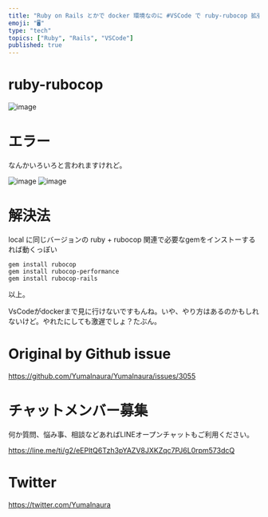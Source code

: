```yaml
---
title: "Ruby on Rails とかで docker 環境なのに #VSCode で ruby-rubocop 拡張を有効にするにはどうすれば良"
emoji: "🖥"
type: "tech"
topics: ["Ruby", "Rails", "VSCode"]
published: true
---
```


# ruby-rubocop

![image](https://user-images.githubusercontent.com/13635059/77843391-db566100-71d7-11ea-8e92-243087a89fde.png)

# エラー

なんかいろいろと言われますけれど。

![image](https://user-images.githubusercontent.com/13635059/77843405-03de5b00-71d8-11ea-9f64-bc8fc0973ad2.png)
![image](https://user-images.githubusercontent.com/13635059/77843418-1789c180-71d8-11ea-9f91-f898b22f598d.png)


# 解決法

local に同じバージョンの ruby + rubocop 関連で必要なgemをインストーするれば動くっぽい

```
gem install rubocop
gem install rubocop-performance
gem install rubocop-rails
```

以上。


VsCodeがdockerまで見に行けないですもんね。いや、やり方はあるのかもしれないけど。やれたにしても激遅でしょ？たぶん。

# Original by Github issue

https://github.com/YumaInaura/YumaInaura/issues/3055








<!-- Update From Qiita API -->

# チャットメンバー募集


何か質問、悩み事、相談などあればLINEオープンチャットもご利用ください。

https://line.me/ti/g2/eEPltQ6Tzh3pYAZV8JXKZqc7PJ6L0rpm573dcQ





# Twitter


https://twitter.com/YumaInaura


<!-- Update From Qiita API -->


